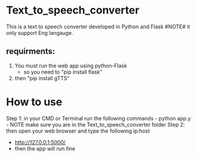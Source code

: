 # Text_to_speech_converter
This is a text to speech converter developed in Python and Flask
#NOTE# it only support Eng langauge.

## requirments:
1. You must run the web app using python-Flask
   - so you need to "pip install flask"
2. then "pip install gTTS"

# How to use
Step 1: in your CMD or Terminal run the following commands
    - python app.y
    - NOTE make sure you are in the Text_to_speech_converter folder
Step 2: then open your web browser and type the following ip:host
   - http://127.0.0.1:5000/
   - then the app will run fine

